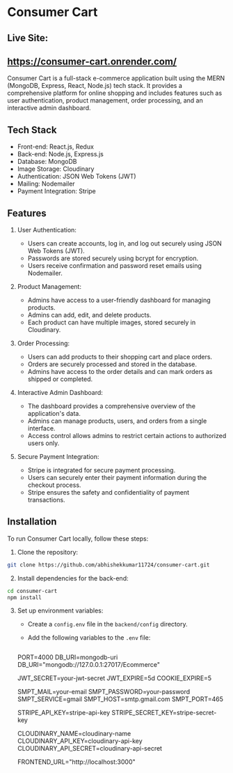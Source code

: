 # Consumer Cart

## Live Site:

## https://consumer-cart.onrender.com/

Consumer Cart is a full-stack e-commerce application built using the MERN (MongoDB, Express, React, Node.js) tech stack. It provides a comprehensive platform for online shopping and includes features such as user authentication, product management, order processing, and an interactive admin dashboard.

## Tech Stack

- Front-end: React.js, Redux
- Back-end: Node.js, Express.js
- Database: MongoDB
- Image Storage: Cloudinary
- Authentication: JSON Web Tokens (JWT)
- Mailing: Nodemailer
- Payment Integration: Stripe

## Features

1. User Authentication:

   - Users can create accounts, log in, and log out securely using JSON Web Tokens (JWT).
   - Passwords are stored securely using bcrypt for encryption.
   - Users receive confirmation and password reset emails using Nodemailer.

2. Product Management:

   - Admins have access to a user-friendly dashboard for managing products.
   - Admins can add, edit, and delete products.
   - Each product can have multiple images, stored securely in Cloudinary.

3. Order Processing:

   - Users can add products to their shopping cart and place orders.
   - Orders are securely processed and stored in the database.
   - Admins have access to the order details and can mark orders as shipped or completed.

4. Interactive Admin Dashboard:

   - The dashboard provides a comprehensive overview of the application's data.
   - Admins can manage products, users, and orders from a single interface.
   - Access control allows admins to restrict certain actions to authorized users only.

5. Secure Payment Integration:

   - Stripe is integrated for secure payment processing.
   - Users can securely enter their payment information during the checkout process.
   - Stripe ensures the safety and confidentiality of payment transactions.

## Installation

To run Consumer Cart locally, follow these steps:

1. Clone the repository:

```bash
git clone https://github.com/abhishekkumar11724/consumer-cart.git
```

2. Install dependencies for the back-end:

```bash
cd consumer-cart
npm install
```

3. Set up environment variables:

   - Create a `config.env` file in the `backend/config` directory.
   - Add the following variables to the `.env` file:

     ```dotenv

     ```

   PORT=4000
   DB_URI=mongodb-uri
   DB_URI="mongodb://127.0.0.1:27017/Ecommerce"

   JWT_SECRET=your-jwt-secret
   JWT_EXPIRE=5d
   COOKIE_EXPIRE=5

   SMPT_MAIL=your-email
   SMPT_PASSWORD=your-password
   SMPT_SERVICE=gmail
   SMPT_HOST=smtp.gmail.com
   SMPT_PORT=465

   STRIPE_API_KEY=stripe-api-key
   STRIPE_SECRET_KEY=stripe-secret-key

   CLOUDINARY_NAME=cloudinary-name
   CLOUDINARY_API_KEY=cloudinary-api-key
   CLOUDINARY_API_SECRET=cloudinary-api-secret

   FRONTEND_URL="http://localhost:3000"

   ```

   ```
